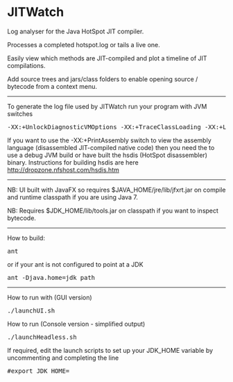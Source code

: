 JITWatch
========

Log analyser for the Java HotSpot JIT compiler.

Processes a completed hotspot.log or tails a live one.

Easily view which methods are JIT-compiled and plot a timeline of JIT compilations.

Add source trees and jars/class folders to enable opening source / bytecode from a context menu.

--------------------------
To generate the log file used by JITWatch run your program with JVM switches

<pre>-XX:+UnlockDiagnosticVMOptions -XX:+TraceClassLoading -XX:+LogCompilation -XX:+PrintAssembly</pre>

If you want to use the -XX:+PrintAssembly switch to view the assembly language (disassembled JIT-compiled native code) then you need the to use a debug JVM build or have built the hsdis (HotSpot disassembler) binary.
Instructions for building hsdis are here http://dropzone.nfshost.com/hsdis.htm

--------------------------
NB: UI built with JavaFX so requires $JAVA_HOME/jre/lib/jfxrt.jar on compile and runtime classpath if you are using Java 7.

NB: Requires $JDK_HOME/lib/tools.jar on classpath if you want to inspect bytecode.

--------------------------
How to build:

<pre>ant</pre>

or if your ant is not configured to point at a JDK

<pre>ant -Djava.home=jdk_path</pre>
--------------------------
How to run with (GUI version)

<pre>./launchUI.sh</pre>

How to run (Console version - simplified output)

<pre>./launchHeadless.sh</pre>

If required, edit the launch scripts to set up your JDK_HOME variable by uncommenting and completing the line
<pre>#export JDK_HOME=</pre>
